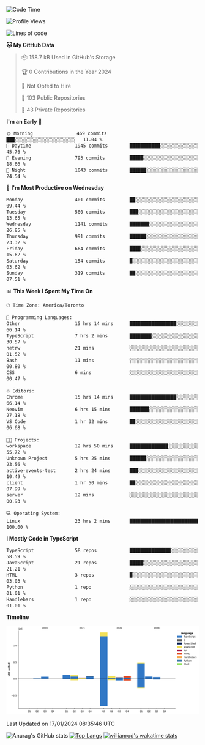 <!--START_SECTION:waka-->
![Code Time](http://img.shields.io/badge/Code%20Time-1%2C068%20hrs%2048%20mins-blue)

![Profile Views](http://img.shields.io/badge/Profile%20Views-6-blue)

![Lines of code](https://img.shields.io/badge/From%20Hello%20World%20I%27ve%20Written-2.6%20million%20lines%20of%20code-blue)

**🐱 My GitHub Data** 

> 📦 158.7 kB Used in GitHub's Storage 
 > 
> 🏆 0 Contributions in the Year 2024
 > 
> 🚫 Not Opted to Hire
 > 
> 📜 103 Public Repositories 
 > 
> 🔑 43 Private Repositories 
 > 
**I'm an Early 🐤** 

```text
🌞 Morning                469 commits         ███░░░░░░░░░░░░░░░░░░░░░░   11.04 % 
🌆 Daytime                1945 commits        ███████████░░░░░░░░░░░░░░   45.76 % 
🌃 Evening                793 commits         █████░░░░░░░░░░░░░░░░░░░░   18.66 % 
🌙 Night                  1043 commits        ██████░░░░░░░░░░░░░░░░░░░   24.54 % 
```
📅 **I'm Most Productive on Wednesday** 

```text
Monday                   401 commits         ██░░░░░░░░░░░░░░░░░░░░░░░   09.44 % 
Tuesday                  580 commits         ███░░░░░░░░░░░░░░░░░░░░░░   13.65 % 
Wednesday                1141 commits        ███████░░░░░░░░░░░░░░░░░░   26.85 % 
Thursday                 991 commits         ██████░░░░░░░░░░░░░░░░░░░   23.32 % 
Friday                   664 commits         ████░░░░░░░░░░░░░░░░░░░░░   15.62 % 
Saturday                 154 commits         █░░░░░░░░░░░░░░░░░░░░░░░░   03.62 % 
Sunday                   319 commits         ██░░░░░░░░░░░░░░░░░░░░░░░   07.51 % 
```


📊 **This Week I Spent My Time On** 

```text
🕑︎ Time Zone: America/Toronto

💬 Programming Languages: 
Other                    15 hrs 14 mins      █████████████████░░░░░░░░   66.14 % 
TypeScript               7 hrs 2 mins        ████████░░░░░░░░░░░░░░░░░   30.57 % 
netrw                    21 mins             ░░░░░░░░░░░░░░░░░░░░░░░░░   01.52 % 
Bash                     11 mins             ░░░░░░░░░░░░░░░░░░░░░░░░░   00.80 % 
CSS                      6 mins              ░░░░░░░░░░░░░░░░░░░░░░░░░   00.47 % 

🔥 Editors: 
Chrome                   15 hrs 14 mins      █████████████████░░░░░░░░   66.14 % 
Neovim                   6 hrs 15 mins       ███████░░░░░░░░░░░░░░░░░░   27.18 % 
VS Code                  1 hr 32 mins        ██░░░░░░░░░░░░░░░░░░░░░░░   06.68 % 

🐱‍💻 Projects: 
workspace                12 hrs 50 mins      ██████████████░░░░░░░░░░░   55.72 % 
Unknown Project          5 hrs 25 mins       ██████░░░░░░░░░░░░░░░░░░░   23.56 % 
active-events-test       2 hrs 24 mins       ███░░░░░░░░░░░░░░░░░░░░░░   10.49 % 
client                   1 hr 50 mins        ██░░░░░░░░░░░░░░░░░░░░░░░   07.99 % 
server                   12 mins             ░░░░░░░░░░░░░░░░░░░░░░░░░   00.93 % 

💻 Operating System: 
Linux                    23 hrs 2 mins       █████████████████████████   100.00 % 
```

**I Mostly Code in TypeScript** 

```text
TypeScript               58 repos            ███████████████░░░░░░░░░░   58.59 % 
JavaScript               21 repos            █████░░░░░░░░░░░░░░░░░░░░   21.21 % 
HTML                     3 repos             █░░░░░░░░░░░░░░░░░░░░░░░░   03.03 % 
Python                   1 repo              ░░░░░░░░░░░░░░░░░░░░░░░░░   01.01 % 
Handlebars               1 repo              ░░░░░░░░░░░░░░░░░░░░░░░░░   01.01 % 
```



**Timeline**

![Lines of Code chart](https://raw.githubusercontent.com/wise-introvert/wise-introvert/master/assets/bar_graph.png)


 Last Updated on 17/01/2024 08:35:46 UTC
<!--END_SECTION:waka-->

![Anurag's GitHub stats](https://github-readme-stats.vercel.app/api?username=wise-introvert&count_private=true&show_icons=true)
[![Top Langs](https://github-readme-stats.vercel.app/api/top-langs/?username=wise-introvert&langs_count=10)](https://github.com/anuraghazra/github-readme-stats)
[![willianrod's wakatime stats](https://github-readme-stats.vercel.app/api/wakatime?username=wiseintrovert)](https://github.com/anuraghazra/github-readme-stats)
